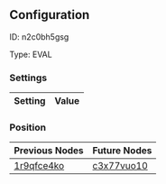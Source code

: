 # <nil>
## Configuration
ID:  n2c0bh5gsg

Type: EVAL 


### Settings
| Setting | Value  |
| :------------------------ | ---------------------------------------- |
 




### Position
| Previous Nodes | Future Nodes |
| :------------- | ------------ |
| [1r9qfce4ko](./1r9qfce4ko.md) | [c3x77vuo10](./c3x77vuo10.md) |